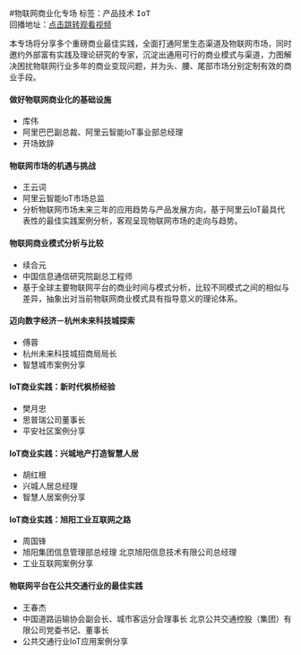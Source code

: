 #物联网商业化专场标签：<kbd>产品技术</kbd> <kbd>IoT</kbd><br>回播地址：[点击跳转观看视频](https://alhlsvodhls08.e.vhall.com/mp4record/IoTCommercialization.mp4)本专场将分享多个重磅商业最佳实践，全面打通阿里生态渠道及物联网市场，同时邀约外部富有实践及理论研究的专家，沉淀出通用可行的商业模式与渠道，力图解决困扰物联网行业多年的商业变现问题，并为头、腰、尾部市场分别定制有效的商业手段。#### 做好物联网商业化的基础设施* 库伟* 阿里巴巴副总裁、阿里云智能IoT事业部总经理* 开场致辞#### 物联网市场的机遇与挑战* 王云词* 阿里云智能IoT市场总监* 分析物联网市场未来三年的应用趋势与产品发展方向，基于阿里云IoT最具代表性的最佳实践案例分析，客观呈现物联网市场的走向与趋势。#### 物联网商业模式分析与比较* 续合元* 中国信息通信研究院副总工程师* 基于全球主要物联网平台的商业时间与模式分析，比较不同模式之间的相似与差异，抽象出对当前物联网商业模式具有指导意义的理论体系。#### 迈向数字经济－杭州未来科技城探索* 傅蓉* 杭州未来科技城招商局局长* 智慧城市案例分享#### IoT商业实践：新时代枫桥经验* 樊月忠* 思普瑞公司董事长* 平安社区案例分享#### IoT商业实践：兴城地产打造智慧人居* 胡红根* 兴城人居总经理* 智慧人居案例分享#### IoT商业实践：旭阳工业互联网之路* 周国锋* 旭阳集团信息管理部总经理  北京旭阳信息技术有限公司总经理* 工业互联网案例分享#### 物联网平台在公共交通行业的最佳实践* 王春杰* 中国道路运输协会副会长、城市客运分会理事长 北京公共交通控股（集团）有限公司党委书记、董事长* 公共交通行业IoT应用案例分享